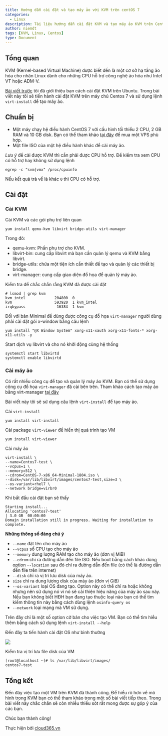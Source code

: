 ```yaml
---
title: Hướng dẫn cài đặt và tạo máy ảo với KVM trên centOS 7
categories:
  - Linux
description: Tài liệu hướng dẫn cài đặt KVM và tạo máy ảo KVM trên Centos 7 sử dụng dòng lệnh
author: niemdt
tags: [KVM, Linux, Centos]
type: Document
---
```


## Tổng quan

KVM (Kernel-based Virtual Machine) được biết đến là một cơ sở hạ tầng ảo hóa cho nhân Linux dành cho những CPU hỗ trợ công nghệ ảo hóa như Intel VT hoặc ADM-V.

<a href="https://blog.cloud365.vn/linux/huong-dan-cai-dat-kvm-tren-ubuntu/" target="_blank">Bài viết trước</a> tôi đã giới thiệu bạn cách cài đặt KVM trên Ubuntu. Trong bài viết này tôi sẽ tiến hành cài đặt KVM trên máy chủ Centos 7 và sử dụng lệnh `virt-install` để tạo máy ảo.

## Chuẩn bị

- Một máy chạy hệ điều hành CentOS 7 với cấu hình tối thiểu 2 CPU, 2 GB RAM và 10 GB disk. Bạn có thể tham khảo <a href="https://cloud365.vn/#1#content-2" target="_blank">tại đây</a> để mua một VPS phù hợp.
- Một file ISO của một hệ điều hành khác để cài máy ảo.

*Lưu ý* để cài được KVM thì cần phải được CPU hỗ trợ. Để kiểm tra xem CPU có hỗ trợ hay không sử dụng lệnh

`egrep -c "svm|vmx" /proc/cpuinfo`

Nếu kết quả trả về là khác `0` thì CPU có hỗ trợ.

## Cài đặt

### Cài KVM

Cài KVM và các gói phụ trợ liên quan

`yum install qemu-kvm libvirt bridge-utils virt-manager`

Trong đó:

 * qemu-kvm: Phần phụ trợ cho KVM.
 * libvirt-bin: cung cấp libvirt mà bạn cần quản lý qemu và KVM bằng libvirt.
 * bridge-utils: chứa một tiện ích cần thiết để tạo và quản lý các thiết bị bridge.
 * virt-manager: cung cấp giao diện đồ họa để quản lý máy ảo.

Kiểm tra để chắc chắn rằng KVM đã được cài đặt

```
# lsmod | grep kvm
kvm_intel             204800  0
kvm                   593920  1 kvm_intel
irqbypass              16384  1 kvm
```

Đối với bản Minimal để dùng được công cụ đồ họa `virt-manager` người dùng phải cài đặt gói x-window bằng câu lệnh

`yum install "@X Window System" xorg-x11-xauth xorg-x11-fonts-* xorg-x11-utils -y`

Start dịch vụ libvirt và cho nó khởi động cùng hệ thống

```
systemctl start libvirtd
systemctl enable libvirtd
```

### Cài máy ảo

Có rất nhiều công cụ để tạo và quản lý máy ảo KVM. Bạn có thể sử dụng công cụ đồ họa `virt-manager` đã cài bên trên. Tham khảo cách tạo máy ảo bằng virt-manager <a href="(https://blog.cloud365.vn/linux/huong-dan-cai-dat-kvm-tren-centos7/#c%C3%A0i-%C4%91%E1%BA%B7t)" target="_blank">tại đây</a>

Bài viết này tôi sẽ sử dụng câu lệnh `virt-install` để tạo máy ảo.

Cài `virt-install`

`yum install virt-install`

Cài package `virt-viewer` để hiển thị quá trình tạo VM 

`yum install virt-viewer`

Cài máy ảo

```
virt-install \
--name=Centos7-test \
--vcpus=1 \
--memory=512 \
--cdrom=CentOS-7-x86_64-Minimal-1804.iso \
--disk=/var/lib/libvirt/images/centos7-test,size=3 \
--os-variant=rhel7 \
--network bridge=virbr0
```

Khi bắt đầu cài đặt bạn sẽ thấy

```
Starting install...    
Allocating 'centos7-test'                                                             | 3.0 GB  00:00:00     
Domain installation still in progress. Waiting for installation to complete.
```

**Những thông số đáng chú ý**

 * `--name` đặt tên cho máy ảo
 * `--vcpus` số CPU tạo cho máy ảo
 * `--memory` dung lượng RAM tạo cho máy ảo (đơn vị MiB)
 * `--cdrom` chỉ ra đường dẫn đến file ISO. Nếu boot bằng cách khác dùng option `--location` sau đó chỉ ra đường dẫn đến file (có thể là đường dẫn đến file trên internet)
 * `--disk` chỉ ra vị trí lưu disk của máy ảo. 
 * `size` chỉ ra dung lượng disk của máy ảo (đơn vị GiB)
 * `--os-variant` loại OS đang tạo. Option này có thể chỉ ra hoặc không nhưng nên sử dụng nó vì nó sẽ cải thiện hiệu năng của máy ảo sau này. Nếu bạn không biết HĐH bạn đang tạo thuộc loại nào bạn có thể tìm kiếm thông tin này bằng cách dùng lệnh `osinfo-query os`
 * `--network` loại mạng mà VM sử dụng.

Trên đây chỉ là một số option cở bản cho việc tạo VM. Bạn có thể tìm hiểu thêm bằng cách sử dụng lệnh `virt-install --help`

Đến đây ta tiến hành cài đặt OS như bình thường

![](/images/img-cai-kvm-ubuntu/3.0.png)

Kiểm tra vị trí lưu file disk của VM

```
[root@localhost ~]# ls /var/lib/libvirt/images/
centos7-test
```

## Tổng kết

Đến đây việc tạo một VM trên KVM đã thành công. Để hiểu rõ hơn về mô hình trong KVM bạn có thể tham khảo trong một số bài viết tiếp theo. Trong bài viết này chắc chắn sẽ còn nhiều thiếu sót rất mong được sự góp ý của các bạn.

Chúc bạn thành công!

Thực hiện bởi <a href="https://cloud365.vn/" target="_blank">cloud365.vn</a>
